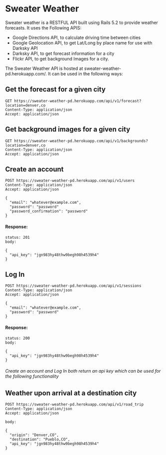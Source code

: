 # Sweater Weather

Sweater weather is a RESTFUL API built using Rails 5.2 to provide weather forecasts. It uses the Following APIS:

- Google Directions API, to calculate driving time between cities
- Google Geolocation API, to get Lat/Long by place name for use with Darksky API
- Darksky API, to get forecast information for a city
- Flickr API, to get background Images for a city.

The Sweater Weather API is hosted at sweater-weather-pd.herokuapp.com/. It can be used in the following ways:

## Get the forecast for a given city
```
GET https://sweater-weather-pd.herokuapp.com/api/v1/forecast?location=denver,co
Content-Type: application/json
Accept: application/json
```

## Get background images for a given city
```
GET https://sweater-weather-pd.herokuapp.com/api/v1/backgrounds?location=denver,co
Content-Type: application/json
Accept: application/json
```

## Create an account
```
POST https://sweater-weather-pd.herokuapp.com/api/v1/users
Content-Type: application/json
Accept: application/json

{
  "email": "whatever@example.com",
  "password": "password"
  "password_confirmation": "password"
}
```
#### Response:
```
status: 201
body:

{
  "api_key": "jgn983hy48thw9begh98h4539h4"
}
```

## Log In
```
POST https://sweater-weather-pd.herokuapp.com/api/v1/sessions
Content-Type: application/json
Accept: application/json

{
  "email": "whatever@example.com",
  "password": "password"
}
```
#### Response: 
```
status: 200
body:

{
  "api_key": "jgn983hy48thw9begh98h4539h4"
}
```

###### Create an account and Log In both return an api key which can be used for the following functionality
## Weather upon arrival at a destination city 
```
POST https://sweater-weather-pd.herokuapp.com/api/v1/road_trip
Content-Type: application/json
Accept: application/json

body:

{
  "origin": "Denver,CO", 
  "destination": "Pueblo,CO",
  "api_key": "jgn983hy48thw9begh98h4539h4"
}
```
